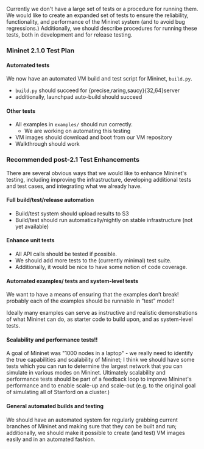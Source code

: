 Currently we don't have a large set of tests or a procedure for running them. We would like to create an expanded set of tests to ensure the reliability, functionality, and performance of the Mininet system (and to avoid bug regressions.) Additionally, we should describe procedures for running these tests, both in development and for release testing.

### Mininet 2.1.0 Test Plan

#### Automated tests

We now have an automated VM build and test script for Mininet, `build.py`.

- `build.py` should succeed for {precise,raring,saucy}{32,64}server
-  additionally, launchpad auto-build should succeed

#### Other tests

- All examples in `examples/` should run correctly.
  - We are working on automating this testing
- VM images should download and boot from our VM repository
- Walkthrough should work

### Recommended post-2.1 Test Enhancements

There are several obvious ways that we would like to enhance Mininet's testing, including improving the infrastructure, developing additional tests and test cases, and integrating what we already have.

#### Full build/test/release automation

- Build/test system should upload results to S3
- Build/test should run automatically/nightly on stable infrastructure (not yet available)

#### Enhance unit tests

- All API calls should be tested if possible.
- We should add more tests to the (currently minimal) test suite.
- Additionally, it would be nice to have some notion of code coverage.

#### Automated examples/ tests and system-level tests

We want to have a means of ensuring that the examples don’t break! probably each of the examples should be runnable in “test” mode!!

Ideally many examples can serve as instructive and realistic demonstrations of what Mininet can do, as starter code to build upon, and as system-level tests.

#### Scalability and performance tests!!

A goal of Mininet was "1000 nodes in a laptop" - we really need to identify the true capabilities and scalability of Mininet; I think we should have some tests which you can run to determine the largest network that you can simulate in various modes on Mininet. Ultimately scalability and performance tests should be part of a feedback loop to improve Mininet's performance and to enable scale-up and scale-out (e.g. to the original goal of simulating all of Stanford on a cluster.)

#### General automated builds and testing

We should have an automated system for regularly grabbing current branches of Mininet and making sure that they can be built and run; additionally, we should make it possible to create (and test) VM images easily and in an automated fashion.
